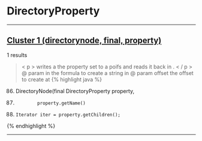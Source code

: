 # DirectoryProperty

***

## [Cluster 1 (directorynode, final, property)](./1)
1 results
> < p > writes a the property set to a poifs and reads it back in . < / p > @ param in the formula to create a string in @ param offset the offset to create at 
{% highlight java %}
86. DirectoryNode(final DirectoryProperty property,
99.             property.getName()
104.     Iterator iter = property.getChildren();
{% endhighlight %}

***

